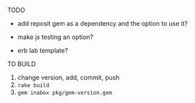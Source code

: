 TODO

* add reposit gem as a dependency and the option to use it?

* make js testing an option?

* erb lab template?

TO BUILD

1. change version, add, commit, push
1. `rake build`
2. `gem inabox pkg/gem-version.gem`
